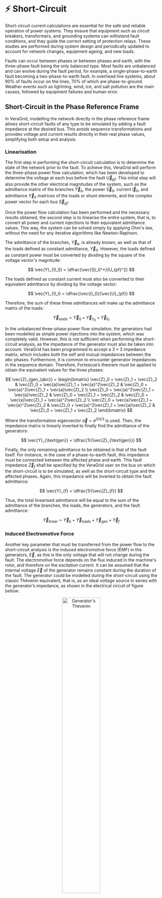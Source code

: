 # ⚡ Short-Circuit

Short-circuit current calculations are essential for the safe and reliable operation of power systems. They ensure that
equipment such as circuit breakers, transformers, and grounding systems can withstand fault conditions, and they guide
the correct setting of protection relays. These studies are performed during system design and periodically updated
to account for network changes, equipment ageing, and new loads.

Faults can occur between phases or between phases and earth, with the three-phase fault being the only balanced type.
Most faults are unbalanced and can evolve during the fault period, for example, a single-phase-to-earth fault becoming
a two-phase-to-earth fault. In overhead line systems, about 90% of faults occur on the lines, 70% of which are
phase-to-ground. Weather events such as lightning, wind, ice, and salt pollution are the main causes, followed by
equipment failures and human error.

## Short-Circuit in the Phase Reference Frame

In VeraGrid, modelling the network directly in the phase reference frame allows short-circuit faults of any type to be
simulated by adding a fault impedance at the desired bus. This avoids sequence transformations and provides voltage and
current results directly in their real phase values, simplifying both setup and analysis.

### Linearisation

The first step in performing the short-circuit calculation is to determine the state of the network prior to the fault.
To achieve this, VeraGrid will perform the three-phase power flow calculation, which has been developed to determine
the voltage at each bus before the fault $\vec{U}_{pf}$. This initial step will also provide the other electrical
magnitudes of the system, such as the admittance matrix of the branches $\vec{Y}_b$, the power $\vec{S}_0$,
current $\vec{I}_0$, and admittance $\vec{Y}_0$ matrices of the loads or shunt elements, and the complex power vector
for each bus $\vec{S}_{pf}$.

Once the power flow calculation has been performed and the necessary results obtained, the second step is to linearise
the entire system, that is, to convert all power and current injections to their equivalent admittance values.
This way, the system can be solved simply by applying Ohm's law, without the need for any iterative algorithms like
Newton-Raphson.

The admittance of the branches, $\vec{Y}_b$, is already known, as well as that of the loads defined as constant
admittance, $\vec{Y}_0$. However, the loads defined as constant power must be converted by dividing by the square of
the voltage vector's magnitude:

$$
\vec{Y}_{0_S} = \dfrac{\vec{S}_0^*}{U_{pf}^2}
$$

The loads defined as constant current must also be converted to their equivalent admittance by dividing by the voltage
vector:

$$
\vec{Y}_{0_I} = \dfrac{\vec{I}_0}{\vec{U}_{pf}}
$$

Therefore, the sum of these three admittances will make up the admittance matrix of the loads:

$$
\vec{Y}_{\text{loads}} = \vec{Y}_0 + \vec{Y}_{0_S} + \vec{Y}_{0_I}
$$

In the unbalanced three-phase power flow simulation, the generators had been modelled as simple power injections into
the system, which was completely valid. However, this is not sufficient when performing the short-circuit analysis, as
the impedance of the generator must also be taken into account. VeraGrid has been programmed to accept a $3 \times 3$
impedance matrix, which includes both the self and mutual impedances between the $abc$ phases. Furthermore, it is
common to encounter generator impedances in the sequence domain. Therefore, Fortescue’s theorem must be applied to
obtain the equivalent values for the three phases:

$$
\vec{Z}_{gen_{abc}} =
\begin{bmatrix}
\vec{Z}_0 + \vec{Z}_1 + \vec{Z}_2 & \vec{Z}_0 + \vec{a}\vec{Z}_1 + \vec{a}^2\vec{Z}_2 & \vec{Z}_0 + \vec{a}^2\vec{Z}_1 + \vec{a}\vec{Z}_2 \\
\vec{Z}_0 + \vec{a}^2\vec{Z}_1 + \vec{a}\vec{Z}_2 & \vec{Z}_0 + \vec{Z}_1 + \vec{Z}_2 & \vec{Z}_0 + \vec{a}\vec{Z}_1 + \vec{a}^2\vec{Z}_2 \\
\vec{Z}_0 + \vec{a}\vec{Z}_1 + \vec{a}^2\vec{Z}_2 & \vec{Z}_0 + \vec{a}^2\vec{Z}_1 + \vec{a}\vec{Z}_2 & \vec{Z}_0 + \vec{Z}_1 + \vec{Z}_2
\end{bmatrix}
$$

Where the transformation eigenvector $\vec{a} = e^{j2\pi/3}$ is used. Then, the impedance matrix is linearly inverted 
to finally find the admittance of the generators:

$$
\vec{Y}_{\text{gen}} = \dfrac{1}{\vec{Z}_{\text{gen}}}
$$

Finally, the only remaining admittance to be obtained is that of the fault itself. For instance, in the case of a
phase-to-earth fault, this impedance must be connected between the affected phase and earth. This fault impedance
$\vec{Z}_{f}$ shall be specified by the VeraGrid user on the bus on which the short-circuit is to be simulated, as well
as the short-circuit type and the affected phases. Again, this impedance will be inverted to obtain the fault admittance:

$$
\vec{Y}_{f} = \dfrac{1}{\vec{Z}_{f}}
$$

Thus, the total linearised admittance will be equal to the sum of the admittance of the branches, the loads, the
generators, and the fault admittance:

$$
\vec{Y}_{\text{linear}} = \vec{Y}_b + \vec{Y}_{\text{loads}} + \vec{Y}_{\text{gen}} + \vec{Y}_{f}
$$

### Induced Electromotive Force

Another key parameter that must be transferred from the power flow to the short-circuit analysis is the induced
electromotive force (EMF) in the generators, $\vec{E}$, as this is the only voltage that will not change during the
fault. The electromotive force depends on the flux induced in the machine's rotor, and therefore on the excitation
current. It can be assumed that the internal voltage $\vec{E}$ of the generator remains constant during the duration
of the fault. The generator could be modelled during the short-circuit using the classic Thévenin equivalent, that is,
as an ideal voltage source in series with the generator’s impedance, as shown in the electrical circuit of figure bellow:

<div style="text-align: center;">
    <img src="figures/3ph_thevenin.png"
    alt="Generator's Thevenin"
    title="Generator's Thevenin"
    width="50%"/>
</div>

This circuit allows us to obtain the value of the induced electromotive force, given the voltage $\vec{U}_{pf}$ and
power $\vec{S}_{pf}$ before the fault at the generator’s output bus:

$$
\vec{E} = \vec{U}_{pf} + \vec{Z}_{\text{gen}} \cdot \vec{I}_{pf} = \vec{U}_{pf} + \dfrac{\vec{S}_{pf}^*}{\vec{Y}_{\text{gen}} \cdot \vec{U}_{pf}^*}
$$

### Norton Current and Short-Circuit Voltage

However, this would require to add a fictitious bus into the original system between the generator’s impedance and the
ideal voltage source. This presents a significant challenge because both the values of the power flow voltage vector
$\vec{U}_{pf}$ and the already linearised admittance matrix $\vec{Y}_{\text{linear}}$ are referenced by bus, and all
these connections would be more difficult to handle. Therefore, the generator is modelled using its Norton equivalent,
that is, an ideal current source in parallel with the generator’s impedance, as shown in the following schematic:

<div style="text-align: center;">
    <img src="figures/3ph_norton.png"
    alt="Generator's Norton"
    title="Generator's Norton"
    width="40%"/>
</div>

The Norton current source will take the value of the internal voltage multiplied by its admittance:

$$
\vec{I}_{N} = \vec{Y}_{\text{gen}} \cdot \ \vec{E}
$$

This Norton current vector will be of size $n$ buses, but only the nodes with a connected generator will have these
founded values, while the rest will simply have a value of zero. Finally, this current vector $\vec{I}_{N}$ will be
multiplied by the inverse of the linearised admittance matrix $\vec{Y}_{\text{linear}}$ of size $n \times n$,
resulting in the short-circuit voltage vector for the different buses:

$$
\vec{U}_{sc} = \vec{Y}_{\text{linear}}^{-1} \cdot \vec{I}_{N}
$$

### Single Line-to-Ground Fault (SLG)

A single line-to-ground fault (SLG) occurs when one phase conductor accidentally makes contact with the ground.
It is illustrated in the figure bellow for phase a, and the corresponding fault admittance matrix is given by:

$$
\vec{Y}_{f} =
\begin{bmatrix}
    \vec{Y}_{f}^a & 0 & 0 \\
    0 & 0 & 0 \\
    0 & 0 & 0 \\
\end{bmatrix}
$$

<div style="text-align: center;">
    <img src="figures/3ph_SLG.png"
    alt="Single Line-to-Ground Fault (SLG)"
    title="Single Line-to-Ground Fault (SLG)"
    width="30%"/>
</div>

```python
import VeraGridEngine.api as gce
from VeraGridEngine.enumerations import FaultType, MethodShortCircuit, PhasesShortCircuit

sc_options = gce.ShortCircuitOptions(bus_index=4,
                                     fault_type=FaultType.LG,
                                     method=MethodShortCircuit.phases,
                                     phases=PhasesShortCircuit.a)
```

### Line-to-Line Fault (LL)

A line-to-line fault (LL) occurs when two phase conductors come into contact with each other.
The following figure shows the fault between phases c and a, and the corresponding fault admittance matrix is given by:

$$
\vec{Y}_{f} =
\begin{bmatrix}
    \vec{Y}_{f}^{ca} & 0 & -\vec{Y}_{f}^{ca} \\
    0 & 0 & 0 \\
    -\vec{Y}_{f}^{ca} & 0 & \vec{Y}_{f}^{ca} \\
\end{bmatrix}
$$

<div style="text-align: center;">
    <img src="figures/3ph_LL.png"
    alt="Line-to-Line Fault (LL)"
    title="Line-to-Line Fault (LL)"
    width="30%"/>
</div>

```python
import VeraGridEngine.api as gce
from VeraGridEngine.enumerations import FaultType, MethodShortCircuit, PhasesShortCircuit

sc_options = gce.ShortCircuitOptions(bus_index=4,
                                     fault_type=FaultType.LL,
                                     method=MethodShortCircuit.phases,
                                     phases=PhasesShortCircuit.ca)
```

### Double Line-to-Ground Fault (DLG)

A double line-to-ground fault (DLG) occurs when two phase conductors simultaneously make contact with the ground.
The following figure illustrates the fault involving phases c and a, and the corresponding fault admittance matrix
is given by:

$$
\vec{Y}_{f} =
\begin{bmatrix}
    \vec{Y}_{f}^a & 0 & 0 \\
    0 & 0 & 0 \\
    0 & 0 & \vec{Y}_{f}^c \\
\end{bmatrix}
$$

<div style="text-align: center;">
    <img src="figures/3ph_DLG.png"
    alt="Double Line-to-Ground Fault (DLG)"
    title="Double Line-to-Ground Fault (DLG)"
    width="40%"/>
</div>

```python
import VeraGridEngine.api as gce
from VeraGridEngine.enumerations import FaultType, MethodShortCircuit, PhasesShortCircuit

sc_options = gce.ShortCircuitOptions(bus_index=4,
                                     fault_type=FaultType.LLG,
                                     method=MethodShortCircuit.phases,
                                     phases=PhasesShortCircuit.ca)
```

### Three-Phase Fault (LLL)

A three-phase (LLL) fault occurs when all three phase conductors come into contact with each other.
The following figure shows the fault between phases a, b, and c, and the corresponding fault admittance matrix is given by:

$$
\vec{Y}_{f} =
\begin{bmatrix}
    \vec{Y}_{f}^{ab} + \vec{Y}_{f}^{ca} & -\vec{Y}_{f}^{ab} & -\vec{Y}_{f}^{ca} \\
    -\vec{Y}_{f}^{ab} & \vec{Y}_{f}^{ab} + \vec{Y}_{f}^{bc} & -\vec{Y}_{f}^{bc} \\
    -\vec{Y}_{f}^{ca} & -\vec{Y}_{f}^{bc} & \vec{Y}_{f}^{bc} + \vec{Y}_{f}^{ca} \\
\end{bmatrix}
$$

<div style="text-align: center;">
    <img src="figures/3ph_LLL.png"
    alt="Three-Phase Fault (LLL)"
    title="Three-Phase Fault (LLL)"
    width="40%"/>
</div>

```python
import VeraGridEngine.api as gce
from VeraGridEngine.enumerations import FaultType, MethodShortCircuit, PhasesShortCircuit

sc_options = gce.ShortCircuitOptions(bus_index=4,
                                     fault_type=FaultType.LLL,
                                     method=MethodShortCircuit.phases,
                                     phases=PhasesShortCircuit.abc)
```

### Three-Phase-to-Ground Fault (LLLG)

A three-phase-to-ground (LLLG) fault occurs when all three-phase conductors come into simultaneous contact with the
ground. The following figure illustrates the fault involving phases a, b, and c, and the corresponding fault admittance
matrix is given by:

$$
\vec{Y}_{f} =
\begin{bmatrix}
    \vec{Y}_{f}^a & 0 & 0 \\
    0 & \vec{Y}_{f}^b & 0 \\
    0 & 0 & \vec{Y}_{f}^c \\
\end{bmatrix}
$$

<div style="text-align: center;">
    <img src="figures/3ph_LLLG.png"
    alt="Three-Phase-to-Ground Fault (LLLG)"
    title="Three-Phase-to-Ground Fault (LLLG)"
    width="40%"/>
</div>

```python
import VeraGridEngine.api as gce
from VeraGridEngine.enumerations import FaultType, MethodShortCircuit, PhasesShortCircuit

sc_options = gce.ShortCircuitOptions(bus_index=4,
                                     fault_type=FaultType.ph3,
                                     method=MethodShortCircuit.phases,
                                     phases=PhasesShortCircuit.abc)
```

### Benchmark - SLG Fault in the IEEE 13 Node Test Feeder

The short-circuit calculation method can be tested using the 13-bus test network, which was already constructed for
the power flow. As shown in the schematic of the figure bellow, a fault will be simulated on phase \textit{a} to earth
at bus 634 with two fault impedance values.

<div style="text-align: center;">
    <img src="figures/3ph_SC_IEEE_13.png"
    alt="Short-Circuit at the IEEE 13 Node Test Feeder"
    title="Short-Circuit at the IEEE 13 Node Test Feeder"
    width="90%"/>
</div>

A generator has been added to bus 632, providing an equivalent power to the network to which the system was connected.
The sequence impedance values for the generator are $Z_1 = 0.004 + 0.5j$ p.u. for the positive sequence,
$Z_2 = 0.02 + 0.5j$ p.u. for the negative sequence, and $Z_0 = 0.01 + 0.08j$ p.u. for the zero sequence.

```python
import VeraGridEngine.api as gce
from VeraGridEngine import WindingType, ShuntConnectionType
import numpy as np
from VeraGridEngine.enumerations import FaultType, MethodShortCircuit, PhasesShortCircuit

logger = gce.Logger()

grid = gce.MultiCircuit()
grid.fBase = 60

# ----------------------------------------------------------------------------------------------------------------------
# Buses
# ----------------------------------------------------------------------------------------------------------------------
bus_632 = gce.Bus(name='632', Vnom=4.16, xpos=0, ypos=0)
bus_632.is_slack = True
grid.add_bus(obj=bus_632)
gen = gce.Generator(vset=1.0, r1=0.004, x1=0.5, r2=0.02, x2=0.5, r0=0.01, x0=0.08)
grid.add_generator(bus=bus_632, api_obj=gen)

bus_645 = gce.Bus(name='645', Vnom=4.16, xpos=-100 * 5, ypos=0)
grid.add_bus(obj=bus_645)

bus_646 = gce.Bus(name='646', Vnom=4.16, xpos=-200 * 5, ypos=0)
grid.add_bus(obj=bus_646)

bus_633 = gce.Bus(name='633', Vnom=4.16, xpos=100 * 5, ypos=0)
grid.add_bus(obj=bus_633)

# Affected Bus 634 -----------------------------------------------------------------------------------------------------
bus_634 = gce.Bus(name='634', Vnom=0.48, xpos=200 * 5, ypos=0, r_fault=0.1)
grid.add_bus(obj=bus_634)
# ----------------------------------------------------------------------------------------------------------------------

bus_671 = gce.Bus(name='671', Vnom=4.16, xpos=0, ypos=100 * 5)
grid.add_bus(obj=bus_671)

bus_684 = gce.Bus(name='684', Vnom=4.16, xpos=-100 * 5, ypos=100 * 5)
grid.add_bus(obj=bus_684)

bus_611 = gce.Bus(name='611', Vnom=4.16, xpos=-200 * 5, ypos=100 * 5)
grid.add_bus(obj=bus_611)

bus_675 = gce.Bus(name='675', Vnom=4.16, xpos=200 * 5, ypos=100 * 5)
grid.add_bus(obj=bus_675)

bus_680 = gce.Bus(name='680', Vnom=4.16, xpos=0, ypos=200 * 5)
grid.add_bus(obj=bus_680)

bus_652 = gce.Bus(name='652', Vnom=4.16, xpos=-100 * 5, ypos=200 * 5)
grid.add_bus(obj=bus_652)

# ----------------------------------------------------------------------------------------------------------------------
# Impedances [Ohm/km]
# ----------------------------------------------------------------------------------------------------------------------
z_601 = np.array([
    [0.3465 + 1j * 1.0179, 0.1560 + 1j * 0.5017, 0.1580 + 1j * 0.4236],
    [0.1560 + 1j * 0.5017, 0.3375 + 1j * 1.0478, 0.1535 + 1j * 0.3849],
    [0.1580 + 1j * 0.4236, 0.1535 + 1j * 0.3849, 0.3414 + 1j * 1.0348]
], dtype=complex) / 1.60934

z_602 = np.array([
    [0.7526 + 1j * 1.1814, 0.1580 + 1j * 0.4236, 0.1560 + 1j * 0.5017],
    [0.1580 + 1j * 0.4236, 0.7475 + 1j * 1.1983, 0.1535 + 1j * 0.3849],
    [0.1560 + 1j * 0.5017, 0.1535 + 1j * 0.3849, 0.7436 + 1j * 1.2112]
], dtype=complex) / 1.60934

z_603 = np.array([
    [1.3294 + 1j * 1.3471, 0.2066 + 1j * 0.4591],
    [0.2066 + 1j * 0.4591, 1.3238 + 1j * 1.3569]
], dtype=complex) / 1.60934

z_604 = np.array([
    [1.3238 + 1j * 1.3569, 0.2066 + 1j * 0.4591],
    [0.2066 + 1j * 0.4591, 1.3294 + 1j * 1.3471]
], dtype=complex) / 1.60934

z_605 = np.array([
    [1.3292 + 1j * 1.3475]
], dtype=complex) / 1.60934

z_606 = np.array([
    [0.7982 + 1j * 0.4463, 0.3192 + 1j * 0.0328, 0.2849 + 1j * -0.0143],
    [0.3192 + 1j * 0.0328, 0.7891 + 1j * 0.4041, 0.3192 + 1j * 0.0328],
    [0.2849 + 1j * -0.0143, 0.3192 + 1j * 0.0328, 0.7982 + 1j * 0.4463]
], dtype=complex) / 1.60934

z_607 = np.array([
    [1.3425 + 1j * 0.5124]
], dtype=complex) / 1.60934

# ----------------------------------------------------------------------------------------------------------------------
# Admittances [S/km]
# ----------------------------------------------------------------------------------------------------------------------
y_601 = np.array([
    [1j * 6.2998, 1j * -1.9958, 1j * -1.2595],
    [1j * -1.9958, 1j * 5.9597, 1j * -0.7417],
    [1j * -1.2595, 1j * -0.7417, 1j * 5.6386]
], dtype=complex) / 10 ** 6 / 1.60934

y_602 = np.array([
    [1j * 5.6990, 1j * -1.0817, 1j * -1.6905],
    [1j * -1.0817, 1j * 5.1795, 1j * -0.6588],
    [1j * -1.6905, 1j * -0.6588, 1j * 5.4246]
], dtype=complex) / 10 ** 6 / 1.60934

y_603 = np.array([
    [1j * 4.7097, 1j * -0.8999],
    [1j * -0.8999, 1j * 4.6658]
], dtype=complex) / 10 ** 6 / 1.60934

y_604 = np.array([
    [1j * 4.6658, 1j * -0.8999],
    [1j * -0.8999, 1j * 4.7097]
], dtype=complex) / 10 ** 6 / 1.60934

y_605 = np.array([
    [1j * 4.5193]
], dtype=complex) / 10 ** 6 / 1.60934

y_606 = np.array([
    [1j * 96.8897, 1j * 0.0000, 1j * 0.0000],
    [1j * 0.0000, 1j * 96.8897, 1j * 0.0000],
    [1j * 0.0000, 1j * 0.0000, 1j * 96.8897]
], dtype=complex) / 10 ** 6 / 1.60934

y_607 = np.array([
    [1j * 88.9912]
], dtype=complex) / 10 ** 6 / 1.60934

# ----------------------------------------------------------------------------------------------------------------------
# Loads
# ----------------------------------------------------------------------------------------------------------------------
load_634 = gce.Load(P1=0.160,
                    Q1=0.110,
                    P2=0.120,
                    Q2=0.090,
                    P3=0.120,
                    Q3=0.090)
load_634.conn = ShuntConnectionType.GroundedStar
grid.add_load(bus=bus_634, api_obj=load_634)

load_645 = gce.Load(P1=0.0,
                    Q1=0.0,
                    P2=0.170,
                    Q2=0.125,
                    P3=0.0,
                    Q3=0.0)
load_645.conn = ShuntConnectionType.GroundedStar
grid.add_load(bus=bus_645, api_obj=load_645)

load_646 = gce.Load(G1=0.0,
                    B1=0.0,
                    G2=0.230,
                    B2=-0.132,
                    G3=0.0,
                    B3=0.0)
load_646.conn = ShuntConnectionType.Delta
grid.add_load(bus=bus_646, api_obj=load_646)

load_652 = gce.Load(G1=0.128,
                    B1=-0.086,
                    G2=0.0,
                    B2=0.0,
                    G3=0.0,
                    B3=0.0)
load_652.conn = ShuntConnectionType.GroundedStar
grid.add_load(bus=bus_652, api_obj=load_652)

load_671 = gce.Load(P1=0.385,
                    Q1=0.220,
                    P2=0.385,
                    Q2=0.220,
                    P3=0.385,
                    Q3=0.220)
load_671.conn = ShuntConnectionType.Delta
grid.add_load(bus=bus_671, api_obj=load_671)

load_675 = gce.Load(P1=0.485,
                    Q1=0.190,
                    P2=0.068,
                    Q2=0.060,
                    P3=0.290,
                    Q3=0.212)
load_675.conn = ShuntConnectionType.GroundedStar
grid.add_load(bus=bus_675, api_obj=load_675)

load_671_692 = gce.Load(Ir1=0.0,
                        Ii1=0.0,
                        Ir2=0.0,
                        Ii2=0.0,
                        Ir3=0.170,
                        Ii3=0.151)
load_671_692.conn = ShuntConnectionType.Delta
grid.add_load(bus=bus_671, api_obj=load_671_692)

load_611 = gce.Load(Ir1=0.0,
                    Ii1=0.0,
                    Ir2=0.0,
                    Ii2=0.0,
                    Ir3=0.170,
                    Ii3=0.080)
load_611.conn = ShuntConnectionType.GroundedStar
grid.add_load(bus=bus_611, api_obj=load_611)

load_632_distrib = gce.Load(P1=0.017 / 2,
                            Q1=0.010 / 2,
                            P2=0.066 / 2,
                            Q2=0.038 / 2,
                            P3=0.117 / 2,
                            Q3=0.068 / 2)
load_632_distrib.conn = ShuntConnectionType.GroundedStar
grid.add_load(bus=bus_632, api_obj=load_632_distrib)

load_671_distrib = gce.Load(P1=0.017 / 2,
                            Q1=0.010 / 2,
                            P2=0.066 / 2,
                            Q2=0.038 / 2,
                            P3=0.117 / 2,
                            Q3=0.068 / 2)
load_671_distrib.conn = ShuntConnectionType.GroundedStar
grid.add_load(bus=bus_671, api_obj=load_671_distrib)

# ----------------------------------------------------------------------------------------------------------------------
# Capacitors
# ----------------------------------------------------------------------------------------------------------------------
cap_675 = gce.Shunt(B1=0.2,
                    B2=0.2,
                    B3=0.2)
cap_675.conn = ShuntConnectionType.GroundedStar
grid.add_shunt(bus=bus_675, api_obj=cap_675)

cap_611 = gce.Shunt(B1=0.0,
                    B2=0.0,
                    B3=0.1)
cap_611.conn = ShuntConnectionType.GroundedStar
grid.add_shunt(bus=bus_611, api_obj=cap_611)

# ----------------------------------------------------------------------------------------------------------------------
# Line Configurations
# ----------------------------------------------------------------------------------------------------------------------
config_601 = gce.create_known_abc_overhead_template(name='Config. 601',
                                                    z_abc=z_601,
                                                    ysh_abc=y_601,
                                                    phases=np.array([1, 2, 3]),
                                                    Vnom=4.16,
                                                    frequency=60)
grid.add_overhead_line(config_601)

config_602 = gce.create_known_abc_overhead_template(name='Config. 602',
                                                    z_abc=z_602,
                                                    ysh_abc=y_602,
                                                    phases=np.array([1, 2, 3]),
                                                    Vnom=4.16,
                                                    frequency=60)
grid.add_overhead_line(config_602)

config_603 = gce.create_known_abc_overhead_template(name='Config. 603',
                                                    z_abc=z_603,
                                                    ysh_abc=y_603,
                                                    phases=np.array([2, 3]),
                                                    Vnom=4.16,
                                                    frequency=60)
grid.add_overhead_line(config_603)

config_604 = gce.create_known_abc_overhead_template(name='Config. 604',
                                                    z_abc=z_604,
                                                    ysh_abc=y_604,
                                                    phases=np.array([1, 3]),
                                                    Vnom=4.16,
                                                    frequency=60)
grid.add_overhead_line(config_604)

config_605 = gce.create_known_abc_overhead_template(name='Config. 605',
                                                    z_abc=z_605,
                                                    ysh_abc=y_605,
                                                    phases=np.array([3]),
                                                    Vnom=4.16,
                                                    frequency=60)
grid.add_overhead_line(config_605)

config_606 = gce.create_known_abc_overhead_template(name='Config. 606',
                                                    z_abc=z_606,
                                                    ysh_abc=y_606,
                                                    phases=np.array([1, 2, 3]),
                                                    Vnom=4.16,
                                                    frequency=60)
grid.add_overhead_line(config_606)

config_607 = gce.create_known_abc_overhead_template(name='Config. 607',
                                                    z_abc=z_607,
                                                    ysh_abc=y_607,
                                                    phases=np.array([1]),
                                                    Vnom=4.16,
                                                    frequency=60)
grid.add_overhead_line(config_607)

# ----------------------------------------------------------------------------------------------------------------------
# Lines and Transformers
# ----------------------------------------------------------------------------------------------------------------------
line_632_645 = gce.Line(bus_from=bus_632,
                        bus_to=bus_645,
                        length=500 * 0.0003048)
line_632_645.apply_template(config_603, grid.Sbase, grid.fBase, logger)
grid.add_line(obj=line_632_645)

line_645_646 = gce.Line(bus_from=bus_645,
                        bus_to=bus_646,
                        length=300 * 0.0003048)
line_645_646.apply_template(config_603, grid.Sbase, grid.fBase, logger)
grid.add_line(obj=line_645_646)

line_632_633 = gce.Line(bus_from=bus_632,
                        bus_to=bus_633,
                        length=500 * 0.0003048)
line_632_633.apply_template(config_602, grid.Sbase, grid.fBase, logger)
grid.add_line(obj=line_632_633)

XFM_1 = gce.Transformer2W(name='XFM-1',
                          bus_from=bus_633,
                          bus_to=bus_634,
                          HV=4.16,
                          LV=0.48,
                          nominal_power=0.5,
                          rate=0.5,
                          r=1.1 * 2,
                          x=2 * 2)
XFM_1.conn_f = WindingType.GroundedStar
XFM_1.conn_t = WindingType.GroundedStar
grid.add_transformer2w(XFM_1)

line_632_671 = gce.Line(bus_from=bus_632,
                        bus_to=bus_671,
                        length=2000 * 0.0003048)
line_632_671.apply_template(config_601, grid.Sbase, grid.fBase, logger)
grid.add_line(obj=line_632_671)

line_671_684 = gce.Line(bus_from=bus_671,
                        bus_to=bus_684,
                        length=300 * 0.0003048)
line_671_684.apply_template(config_604, grid.Sbase, grid.fBase, logger)
grid.add_line(obj=line_671_684)

line_684_611 = gce.Line(bus_from=bus_684,
                        bus_to=bus_611,
                        length=300 * 0.0003048)
line_684_611.apply_template(config_605, grid.Sbase, grid.fBase, logger)
grid.add_line(obj=line_684_611)

line_671_675 = gce.Line(bus_from=bus_671,
                        bus_to=bus_675,
                        length=500 * 0.0003048)
line_671_675.apply_template(config_606, grid.Sbase, grid.fBase, logger)
grid.add_line(obj=line_671_675)

line_684_652 = gce.Line(bus_from=bus_684,
                        bus_to=bus_652,
                        length=800 * 0.0003048)
line_684_652.apply_template(config_607, grid.Sbase, grid.fBase, logger)
grid.add_line(obj=line_684_652)

line_671_680 = gce.Line(bus_from=bus_671,
                        bus_to=bus_680,
                        length=1000 * 0.0003048)
line_671_680.apply_template(config_601, grid.Sbase, grid.fBase, logger)
grid.add_line(obj=line_671_680)

# ----------------------------------------------------------------------------------------------------------------------
# Run power flow
# ----------------------------------------------------------------------------------------------------------------------
res_pf = gce.power_flow(grid=grid, options=gce.PowerFlowOptions(three_phase_unbalanced=True))

# ----------------------------------------------------------------------------------------------------------------------
# Short-circuit
# ----------------------------------------------------------------------------------------------------------------------
sc_options = gce.ShortCircuitOptions(bus_index=4,
                                     fault_type=FaultType.LG,
                                     method=MethodShortCircuit.phases,
                                     phases=PhasesShortCircuit.a)

sc_driver = gce.ShortCircuitDriver(grid=grid,
                                   options=sc_options,
                                   pf_options=gce.PowerFlowOptions(three_phase_unbalanced=True),
                                   pf_results=res_pf)
sc_driver.run()

res_sc = sc_driver.results
print(res_sc.get_voltage_3ph_df())
```

The following figure shows the VeraGrid results for the voltage magnitude across the various system buses in the faulted
phase a. As expected, there is a sharp voltage drop at the affected bus (634), as well as a significant reduction at
the bus immediately upstream of the fault (633), which becomes more pronounced as the fault resistance decreases.

<div style="text-align: center;">
    <img src="figures/3ph_SC_phaseA.png"
    alt="Short-Circuit results for phase a"
    title="Short-Circuit results for phase a"
    width="60%"/>
</div>

On the other hand, the following figures present the voltage profiles for the healthy phases b and c.
A slight voltage rise can be observed at the most affected buses (634 and 633), while the voltage decreases across the
remaining buses in the network.

<div style="text-align: center;">
    <img src="figures/3ph_SC_phaseB.png"
    alt="Short-Circuit results for phase b"
    title="Short-Circuit results for phase b"
    width="60%"/>
</div>

<div style="text-align: center;">
    <img src="figures/3ph_SC_phaseC.png"
    alt="Short-Circuit results for phase c"
    title="Short-Circuit results for phase c"
    width="60%"/>
</div>

## Short-Circuit in the Sequence Components

VeraGrid has also unbalanced short-circuit calculations in the sequence and rectangular components.

### API

 Now let's run a line-ground short circuit in the third bus of
the South island of New Zealand grid example from reference book
Computer Analysis of Power Systems by J. Arrillaga and C.P. Arnold.

```python
import os
import VeraGridEngine as gce

folder = os.path.join('..', 'Grids_and_profiles', 'grids')
fname = os.path.join(folder, 'South Island of New Zealand.veragrid')

grid = gce.open_file(filename=fname)

# Define fault index explicitly
fault_index = 2

# Run a Line-Ground short circuit on the bus at index 2
# Since we do not provide any power flow results, it will run one for us
results = gce.short_circuit(grid, fault_index, fault_type=gce.FaultType.LG)

print("Short circuit power: ", results.SCpower[fault_index])
```

A more elaborated way to run the simulation, controlling all the steps:

```python
import os
import VeraGridEngine as gce

folder = os.path.join('..', 'Grids_and_profiles', 'grids')
fname = os.path.join(folder, 'South Island of New Zealand.veragrid')

grid = gce.open_file(filename=fname)

pf_options = gce.PowerFlowOptions()
pf = gce.PowerFlowDriver(grid, pf_options)
pf.run()

fault_index = 2
sc_options = gce.ShortCircuitOptions(bus_index=fault_index,
                                     fault_type=gce.FaultType.LG)

sc = gce.ShortCircuitDriver(grid, options=sc_options,
                            pf_options=pf_options,
                            pf_results=pf.results)
sc.run()

print("Short circuit power: ", sc.results.SCpower[fault_index])
```

Output:

```text
Short circuit power:  -217.00 MW - 680.35j MVAr
```

Sequence voltage, currents and powers are also available.

### Theory


### 3-Phase Short Circuit

First, declare an array of zeros of size equal to the number of nodes in the
circuit.

$$
    \textbf{I} = \{0, 0, 0, 0, ..., 0\}
$$

Then for single bus failure, compute the short circuit current at the selected bus $i$ and assign
that value in the $i^{th}$ position of the array $\textbf{I}$.

$$
    \textbf{I}_i = - \frac{\textbf{V}_{pre-failure, i}}{\textbf{Z}_{i, i} + z_f}
$$

Then, compute the voltage increment for all the circuit nodes as:

$$
    \Delta \textbf{V} = \textbf{Z} \times \textbf{I}
$$

Finally, define the voltage at all the nodes as:

$$
    \textbf{V}_{post-failure} = \textbf{V}_{pre-failure} + \Delta \textbf{V}
$$


- $\textbf{I}$: Array of fault currents at the system nodes.
- $\textbf{I}_B$: Subarray of $\textbf{I}$ such that all entries for non-selected buses are removed.
- $\textbf{V}_{pre-failure}$: Array of system voltages prior to the failure. This is obtained from the power flow study.
- $\textbf{V}_{pre-failure, B}$: Subarray of $\textbf{V}_{pre-failure}$ such that all entries for non-selected buses are removed.
- $z_f$: Impedance of the failure itself. This is a given value, although you can set it to zero if you don't know.
- $\textbf{z}_{f, B}$: Impedance of the failures of selected buses $B$.
- $\textbf{Z}$: system impedance matrix. Obtained as the inverse of the complete system admittance matrix.
- $\textbf{Z}_B$: submatrix of $\textbf{Z}$ such that all rows and columns for non-selected buses are removed.
